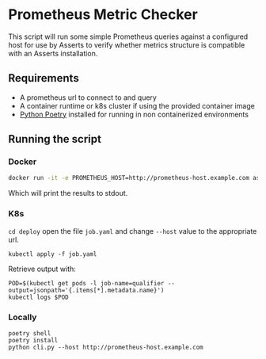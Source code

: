 # Prometheus Metric Checker

This script will run some simple Prometheus queries against a configured host for
use by Asserts to verify whether metrics structure is compatible with an Asserts installation.

## Requirements

* A prometheus url to connect to and query
* A container runtime or k8s cluster if using the provided container image  
* [Python Poetry](https://python-poetry.org/) installed for running in non containerized environments

## Running the script

### Docker

```sh
docker run -it -e PROMETHEUS_HOST=http://prometheus-host.example.com asserts/qualifier:latest
```

Which will print the results to stdout.

### K8s

`cd deploy` open the file `job.yaml` and change `--host` value to the appropriate url.

```shell
kubectl apply -f job.yaml
```

Retrieve output with:

```shell
POD=$(kubectl get pods -l job-name=qualifier --output=jsonpath='{.items[*].metadata.name}')
kubectl logs $POD
```

### Locally

```shell
poetry shell
poetry install
python cli.py --host http://prometheus-host.example.com
```
